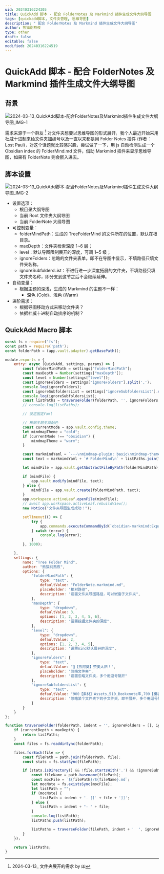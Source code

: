```yaml
---
uid: 20240316224305
title: QuickAdd 脚本 - 配合 FolderNotes 及 Markmind 插件生成文件大纲导图
tags: [quickadd脚本, 文件夹管理, 思维导图]
description: " 配合 FolderNotes 及 Markmind 插件生成文件大纲导图"
author: 熊猫别熬夜
type: other
draft: false
editable: false
modified: 20240316224519
---
```


# QuickAdd 脚本 - 配合 FolderNotes 及 Markmind 插件生成文件大纲导图

## 背景

![2024-03-13_QuickAdd脚本-配合FolderNotes及Markmind插件生成文件大纲导图_IMG-1](https://cdn.pkmer.cn/images/202403162247188.png!pkmer)

需求来源于一个群友 [^1] 对文件夹想要以思维导图的形式展开，我个人最近开始采用杜威十进制来给文件夹加编号以及一直以来都是用 Folder Notes 插件 (作者：Lost Paul)，对这个话题就比较感兴趣，尝试做了一下，用 js 自动检测生成一个 Obsidian index 的 FolderMind.md 文件，借助 Markmind 插件来显示思维导图，如果有 FolderNote 则会嵌入进去。

## 脚本设置

![2024-03-13_QuickAdd脚本-配合FolderNotes及Markmind插件生成文件大纲导图_IMG-2](https://cdn.pkmer.cn/images/202403162247190.png!pkmer)

- 设置选项：
	- 根目录大纲导图
	- 当前 Root 文件夹大纲导图
	- 当前 FolderNote 大纲导图
- 可控制变量：
	- folderMindPath：生成的 TreeFolderMind 的文件所在的位置，默认在根目录。
	- maxDepth：文件夹检索深度 1~6 层；
	- level：默认导图限制展开的深度，可调 1~5 级；
	- ignoreFolders：忽略的文件夹表单，即不在导图中显示，不填路径只填文件夹名称。
	- ignoreSubfoldersList：不进行进一步深度拓展的文件夹，不填路径只填文件夹名称，即分支到这节之后不会继续延伸。
- 自动变量：
	- 根据主题的深浅，生成的 Markmind 的主题不一样：
		- 深色 (Cold)、浅色 (Warm)
- 进阶需求：
	- 根据导图移动方式来移动文件夹？
	- 依据杜威十进制自动排序的机制？

## QuickAdd Macro 脚本

```js
const fs = require('fs');
const path = require('path');
const folderPath = (app.vault.adapter).getBasePath();

module.exports = {
    entry: async (QuickAdd, settings, params) => {
        const folderMindPath = settings["folderMindPath"];
        const maxDepth = Number(settings["maxDepth"]);
        const level = Number(settings["level"]);
        const ignoreFolders = settings["ignoreFolders"].split(',');
        console.log(ignoreFolders);
        const ignoreSubfoldersList = settings["ignoreSubfoldersList"].split(',');
        console.log(ignoreSubfoldersList);
        const listPaths = traverseFolder(folderPath, '', ignoreFolders, ignoreSubfoldersList, maxDepth);
        // console.log(listPaths);

        // 设定固定Yaml

        // 根据主题生成配色
        const currentMode = app.vault.config.theme;
        let mindmapTheme = "cold";
        if (currentMode !== "obsidian") {
            mindmapTheme = "warm";
        }

        const markmindYaml = `---\nmindmap-plugin: basic\nmindmap-theme: ${mindmapTheme}\ndisplay-mode: mind\n---\n`;
        const text = markmindYaml + `# FolderMind\n` + listPaths.join("\n");

        let mindFile = app.vault.getAbstractFileByPath(folderMindPath);

        if (mindFile) {
            app.vault.modify(mindFile, text);
        } else {
            mindFile = app.vault.create(folderMindPath, text);
        }
        app.workspace.activeLeaf.openFile(mindFile);
        // await app.workspace.activeLeaf.rebuildView();
        new Notice("文件夹导图生成成功！");

        setTimeout(() => {
            try {
                app.commands.executeCommandById(`obsidian-markmind:Expand to node level ${level}`);
            } catch (error) {
                console.log(error);
            }
        }, 1000);

    },
    settings: {
        name: "Tree Folder Mind",
        author: "熊猫别熬夜",
        options: {
            "folderMindPath": {
                type: "text",
                defaultValue: "FolderNote.markmind.md",
                placeholder: "相对路径",
                description: "设置文件夹导图路径，可以嵌套子文件夹",
            },
            "maxDepth": {
                type: "dropdown",
                defaultValue: 3,
                options: [1, 2, 3, 4, 5, 6],
                description: "设置挖掘文件夹的深度",
            },
            "level": {
                type: "dropdown",
                defaultValue: 2,
                options: [1, 2, 3, 4, 5],
                description: "设置mind默认展开的深度",
            },
            "ignoreFolders": {
                type: "text",
                defaultValue: "@【熊阿莫】赞美太阳！",
                placeholder: "忽略文件夹",
                description: "设置忽略文件夹，多个用逗号隔开"
            },
            "ignoreSubfoldersList": {
                type: "text",
                defaultValue: "900【素材】Assets,510_Bookxnote库,700【模板】Template,550_CodeSnippet,540_图形文件存储",
                description: "忽略某个文件夹下的子文件夹，即不展开，多个用逗号隔开"
            }
        }
    }
};

function traverseFolder(folderPath, indent = '', ignoreFolders = [], ignoreSubfoldersList = [], maxDepth = 4, currentDepth = 1, listPaths = []) {
    if (currentDepth > maxDepth) {
        return listPaths;
    }
    const files = fs.readdirSync(folderPath);

    files.forEach(file => {
        const filePath = path.join(folderPath, file);
        const stats = fs.statSync(filePath);

        if (stats.isDirectory() && !file.startsWith('.') && !ignoreSubfoldersList.some(folder => filePath.includes(folder + "\\")) && !ignoreFolders.includes(file)) {
            const fileName = path.basename(filePath);
            const mocFile = `${filePath}/${fileName}.md`;
            let mocNote = fs.existsSync(mocFile);
            let listPath = "";
            if (mocNote) {
                listPath = indent + '- [[' + file + ']]';
            } else {
                listPath = indent + "- " + file;
            }
            console.log(listPath);
            listPaths.push(listPath);

            listPaths = traverseFolder(filePath, indent + '  ', ignoreFolders, ignoreSubfoldersList, maxDepth, currentDepth + 1, listPaths);
        }
    });

    return listPaths;
}

```

[^1]: 2024-03-13_ 文件夹展开的需求 by 吅